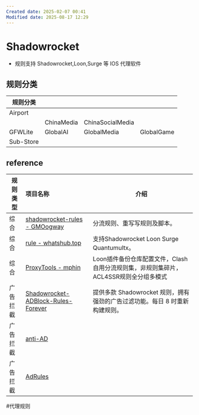```yaml
---
Created date: 2025-02-07 00:41
Modified date: 2025-08-17 12:29
---
```

# Shadowrocket

- 规则支持 Shadowrocket,Loon,Surge 等 IOS 代理软件

## 规则分类

| 规则分类      |            |                  |            |
| --------- | ---------- | ---------------- | ---------- |
| Airport   |            |                  |            |
|           | ChinaMedia | ChinaSocialMedia |            |
| GFWLite   | GlobalAI   | GlobalMedia      | GlobalGame |
| Sub-Store |            |                  |            |

## reference

| 规则类型 | 项目名称                                                                                                  | 介绍                                                 |
| ---- | :---------------------------------------------------------------------------------------------------- | -------------------------------------------------- |
| 综合   | [shadowrocket-rules - GMOogway](https://github.com/GMOogway/shadowrocket-rules)                       | 分流规则、重写写规则及脚本。                                     |
| 综合   | [rule - whatshub.top](https://whatshub.top/rule)                                                      | 支持Shadowrocket Loon Surge Quantumultx。             |
| 综合   | [ProxyTools - mphin](https://github.com/mphin/ProxyTools)                                             | Loon插件备份仓库配置文件，Clash自用分流规则集，非规则集碎片，ACL4SSR规则全分组多模式 |
| 广告拦截 | [Shadowrocket-ADBlock-Rules-Forever](https://github.com/Johnshall/Shadowrocket-ADBlock-Rules-Forever) | 提供多款 Shadowrocket 规则，拥有强劲的广告过滤功能。每日 8 时重新构建规则。     |
| 广告拦截 | [anti-AD](https://anti-ad.net/)                                                                       |                                                    |
| 广告拦截 | [AdRules](https://github.com/Cats-Team/AdRules)                                                       |                                                    |

#代理规则